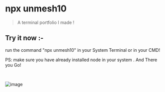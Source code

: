 # npx unmesh10
    
> A terminal portfolio I made !

## Try it now :-

run the command "npx unmesh10" in your System Terminal or in your CMD!
<p>
PS: make sure you have already installed node in your system .
And There you Go! 
</p>
<br>

![image](https://github.com/user-attachments/assets/99c918fd-ef23-4a9e-8d61-f7e447cd3abc)

</br>
